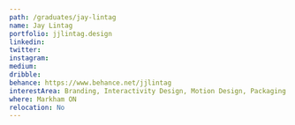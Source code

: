 ```yaml
---
path: /graduates/jay-lintag
name: Jay Lintag
portfolio: jjlintag.design
linkedin: 
twitter:
instagram:
medium:
dribble:
behance: https://www.behance.net/jjlintag
interestArea: Branding, Interactivity Design, Motion Design, Packaging Design
where: Markham ON
relocation: No
---
```

